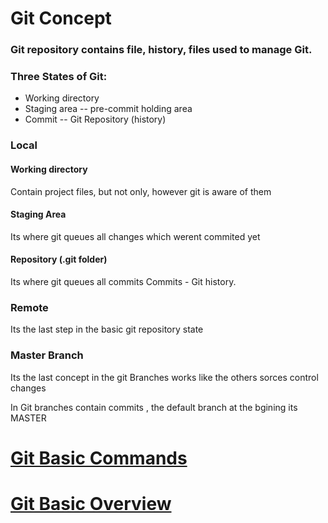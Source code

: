 # Git Concept

### Git repository contains file, history, files used to manage Git.
### Three States of Git:
* Working directory
* Staging area -- pre-commit holding area
* Commit --  Git Repository (history)

### Local
#### Working directory
Contain project files, but not only, however git is aware of them

#### Staging Area
Its where git queues all changes which werent commited yet

#### Repository (.git folder)
Its where git queues all commits
Commits - Git history.

### Remote
Its the last step in the basic git repository state

### Master Branch
Its the last concept in the git
Branches works like the others sorces control changes

In Git branches contain commits , the default branch at the bgining its MASTER

# [Git Basic Commands](https://github.com/augustync/source_controle-demos/blob/master/Git/Basic_Commands.md)
# [Git Basic Overview](https://github.com/augustync/source_controle-demos/blob/master/Git/Basic_Overview.md)
